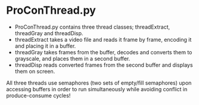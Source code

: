 # ProConThread.py

- ProConThread.py contains three thread classes; threadExtract, threadGray and
  threadDisp.
- threadExtract takes a video file and reads it frame by frame, encoding it
  and placing it in a buffer.
- threadGray takes frames from the buffer, decodes and converts them to grayscale, and
  places them in a second buffer.
- threadDisp reads converted frames from the second buffer and displays them
  on screen.
  
All three threads use semaphores (two sets of empty/fill semaphores) upon accessing buffers in order to run simultaneously while avoiding conflict in produce-consume cycles!


  
